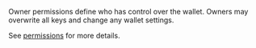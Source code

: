 Owner permissions define who has control over the wallet. Owners may overwrite all keys and change any wallet settings.

See [permissions](accounts/permissions) for more details.